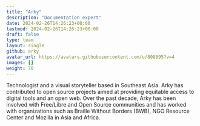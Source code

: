 ```yaml
---
title: "Arky"
description: "Documentation expert"
date: 2024-02-26T14:26:23+00:00
lastmod: 2024-02-26T14:26:23+00:00
draft: false
type: team
layout: single
github: arky
avatar_url: https://avatars.githubusercontent.com/u/808895?v=4
images: []
weight: 70
---
```


Technologist and a visual storyteller based in Southeast Asia. Arky has contributed to open source projects aimed at providing equitable access to digital tools and an open web. Over the past decade, Arky has been involved with Free/Libre and Open Source communities and has worked with organizations such as Braille Without Borders (BWB), NGO Resource Center and Mozilla in Asia and Africa.

